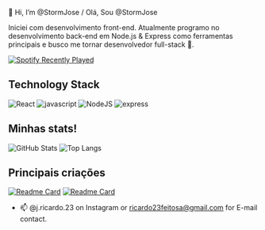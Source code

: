 👋 Hi, I’m @StormJose / Olá, Sou @StormJose

Iniciei com desenvolvimento front-end. Atualmente programo no desenvolvimento back-end em Node.js & Express como ferramentas principais e busco me tornar desenvolvedor full-stack 👀.

<!-- Spotify !--->
[![Spotify Recently Played](https://spotify-recently-played-readme.vercel.app/api?user=storm_play&count=1)](https://open.spotify.com/user/storm_play)

<!-- Language Badges! --->
## Technology Stack
![React](https://img.shields.io/badge/React-000?style=for-the-badge&logo=react) ![javascript](https://img.shields.io/badge/JavaScript-000?style=for-the-badge&logo=javascript) ![NodeJS](https://img.shields.io/badge/Node.js-000?style=for-the-badge&logo=node.js) ![express](https://img.shields.io/badge/express.js-000?style=for-the-badge&logo=express) 


## Minhas stats!
<!--- Stats and Top langs! --->
![GitHub Stats](https://github-readme-stats.vercel.app/api?username=StormJose&theme=transparent&bg_color=040a17&border_color=040a17&show_icons=true&icon_color=d97706&title_color=2563eb&text_color=d3e0fb&text_align=center) ![Top Langs](https://github-readme-stats.vercel.app/api/top-langs/?username=StormJose&layout=compact&bg_color=040a17&border_color=040a17&show_icons=true&icon_color=d97706&title_color=2563eb&text_color=d3e0fb&height=100px&text_align=center)




## Principais criações
<!--- Main repos --->
[![Readme Card](https://github-readme-stats.vercel.app/api/pin/?username=StormJose&repo=forkify&bg_color=040a17&border_color=040a17&show_icons=true&icon_color=d97706&title_color=2563eb&text_color=d3e0fb&text_align=center)](https://github.com/StormJose/forkify) [![Readme Card](https://github-readme-stats.vercel.app/api/pin/?username=StormJose&repo=nasa-mission-control-project&bg_color=040a17&border_color=040a17&show_icons=true&icon_color=d97706&title_color=2563eb&text_color=d3e0fb&text_align=center)](https://github.com/StormJose/nasa-mission-control-project)


- 📫 @j.ricardo.23 on Instagram or ricardo23feitosa@gmail.com for E-mail contact.

<!---
StormJose/StormJose is a ✨ special ✨ repository because its `README.md` (this file) appears on your GitHub profile.
You can click the Preview link to take a look at your changes.
--->
